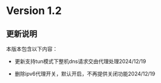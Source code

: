 # Version 1.2

## 更新说明

本版本包含以下内容：

- 更新支持tun模式下整机dns请求交由代理处理2024/12/19
  
- 删除ipv6代理开关，默认开启，不再提供关闭功能2024/12/19
